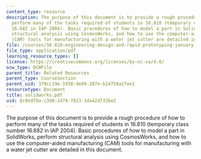 ```yaml
---
content_type: resource
description: The purpose of this document is to provide a rough procedure of how to
  perform many of the tasks required of students in 16.810 (temporary class number
  16.682 in IAP 2004). Basic procedures of how to model a part in SolidWorks, perform
  structural analysis using CosmosWorks, and how to use the computer-aided manufacturing
  (CAM) tools for manufacturing with a water jet cutter are detailed in this document.
file: /courses/16-810-engineering-design-and-rapid-prototyping-january-iap-2005/0c8edf8ac3d8147478231da42d732be2_solidworks.pdf
file_type: application/pdf
learning_resource_types: []
license: https://creativecommons.org/licenses/by-nc-sa/4.0/
ocw_type: OCWFile
parent_title: Related Resources
parent_type: CourseSection
parent_uid: 379cc19e-1938-de69-287e-b14758a1fee1
resourcetype: Document
title: solidworks.pdf
uid: 0c8edf8a-c3d8-1474-7823-1da42d732be2
---
```

The purpose of this document is to provide a rough procedure of how to perform many of the tasks required of students in 16.810 (temporary class number 16.682 in IAP 2004). Basic procedures of how to model a part in SolidWorks, perform structural analysis using CosmosWorks, and how to use the computer-aided manufacturing (CAM) tools for manufacturing with a water jet cutter are detailed in this document.